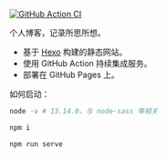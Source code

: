 [![GitHub Action CI](https://github.com/imbant/blog/actions/workflows/ci.yml/badge.svg)](https://github.com/imbant/blog/actions/workflows/ci.yml)

个人博客，记录所思所想。

- 基于 [Hexo](https://hexo.io/) 构建的静态网站。
- 使用 GitHub Action 持续集成服务。
- 部署在 GitHub Pages 上。

如何启动：

```bash
node -v # 13.14.0，与 node-sass 等相关

npm i

npm run serve
```
